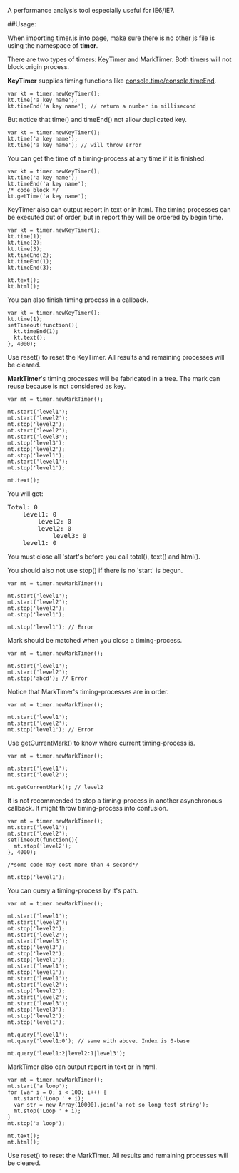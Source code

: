 A performance analysis tool especially useful for IE6/IE7.

##Usage:

When importing timer.js into page, make sure there is no other js file is using the namespace of **timer**.
 
There are two types of timers: KeyTimer and MarkTimer. Both timers will not block origin process.

**KeyTimer** supplies timing functions like [console.time/console.timeEnd](https://getfirebug.com/wiki/index.php/Console_API#console.time.28name.29).

    var kt = timer.newKeyTimer();
    kt.time('a key name');
    kt.timeEnd('a key name'); // return a number in millisecond

But notice that time() and timeEnd() not allow duplicated key.

    var kt = timer.newKeyTimer();
    kt.time('a key name');
    kt.time('a key name'); // will throw error

You can get the time of a timing-process at any time if it is finished.

    var kt = timer.newKeyTimer();
    kt.time('a key name');
    kt.timeEnd('a key name');
    /* code block */
    kt.getTime('a key name');

KeyTimer also can output report in text or in html. The timing processes can be executed out of order, but in report they will be ordered by begin time.

    var kt = timer.newKeyTimer();
    kt.time(1);
    kt.time(2);
    kt.time(3);
    kt.timeEnd(2);
    kt.timeEnd(1);
    kt.timeEnd(3);

    kt.text();
    kt.html();

You can also finish timing process in a callback.

    var kt = timer.newKeyTimer();
    kt.time(1);
    setTimeout(function(){
      kt.timeEnd(1);
      kt.text();
    }, 4000);

Use reset() to reset the KeyTimer. All results and remaining processes will be cleared.

**MarkTimer**'s timing processes will be fabricated in a tree. The mark can reuse because is not considered as key.

    var mt = timer.newMarkTimer();
    
    mt.start('level1');
    mt.start('level2');
    mt.stop('level2');
    mt.start('level2');
    mt.start('level3');
    mt.stop('level3');
    mt.stop('level2');
    mt.stop('level1');
    mt.start('level1');
    mt.stop('level1');
    
    mt.text();

You will get:
<pre>
Total: 0
    level1: 0
        level2: 0
        level2: 0
            level3: 0
    level1: 0
</pre>

You must close all 'start's before you call total(), text() and html().

You should also not use stop() if there is no 'start' is begun.

    var mt = timer.newMarkTimer();
    
    mt.start('level1');
    mt.start('level2');
    mt.stop('level2');
    mt.stop('level1');
    
    mt.stop('level1'); // Error

Mark should be matched when you close a timing-process.

    var mt = timer.newMarkTimer();
    
    mt.start('level1');
    mt.start('level2');
    mt.stop('abcd'); // Error

Notice that MarkTimer's timing-processes are in order.

    var mt = timer.newMarkTimer();
    
    mt.start('level1');
    mt.start('level2');
    mt.stop('level1'); // Error

Use getCurrentMark() to know where current timing-process is.

    var mt = timer.newMarkTimer();
    
    mt.start('level1');
    mt.start('level2');

    mt.getCurrentMark(); // level2

It is not recommended to stop a timing-process in another asynchronous callback. It might throw timing-process into confusion.

    var mt = timer.newMarkTimer();
    mt.start('level1');
    mt.start('level2');
    setTimeout(function(){
      mt.stop('level2');
    }, 4000);

    /*some code may cost more than 4 second*/

    mt.stop('level1');

You can query a timing-process by it's path.

    var mt = timer.newMarkTimer();
    
    mt.start('level1');
    mt.start('level2');
    mt.stop('level2');
    mt.start('level2');
    mt.start('level3');
    mt.stop('level3');
    mt.stop('level2');
    mt.stop('level1');
    mt.start('level1');
    mt.stop('level1');
    mt.start('level1');
    mt.start('level2');
    mt.stop('level2');
    mt.start('level2');
    mt.start('level3');
    mt.stop('level3');
    mt.stop('level2');
    mt.stop('level1');

    mt.query('level1');
    mt.query('level1:0'); // same with above. Index is 0-base

    mt.query('level1:2|level2:1|level3');

MarkTimer also can output report in text or in html.

    var mt = timer.newMarkTimer();
    mt.start('a loop');
    for (var i = 0; i < 100; i++) {
      mt.start('Loop ' + i);
      var str = new Array(10000).join('a not so long test string');
      mt.stop('Loop ' + i);
    }
    mt.stop('a loop');

    mt.text();
    mt.html();

Use reset() to reset the MarkTimer. All results and remaining processes will be cleared.